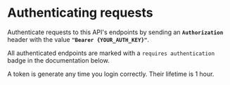 # Authenticating requests

Authenticate requests to this API's endpoints by sending an **`Authorization`** header with the value **`"Bearer {YOUR_AUTH_KEY}"`**.

All authenticated endpoints are marked with a `requires authentication` badge in the documentation below.

A token is generate any time you login correctly. Their lifetime is 1 hour.
